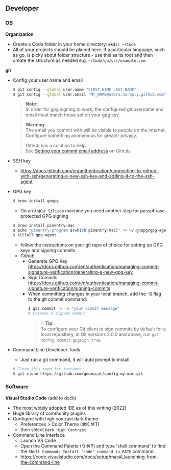 ## Developer

### OS <!-- omit in toc -->
**Organization**
  - Create a Code folder in your home directory: `mkdir ~/Code`
  - All of your projects should be placed here. If a particular language, such as go, is picky about folder structure - use this as its root and then create the structure as needed e.g. `~/Code/go/src/example.com`


**git**
  - Config your user name and email
      ```bash
      $ git config --global user.name "FIRST_NAME LAST_NAME"
      $ git config --global user.email "MY_NAME@users.noreply.github.com"
      ```
    > **Note**:  
    > In order for gpg signing to work, the configured git username and email must match those set on your gpg key.

    > **Warning**:  
    > The email you commit with will be visible to people on the internet. Configure something anonymous for greater privacy.
    > 
    > Github has a solution to help.  
    > See [Setting your commit email address](https://docs.github.com/en/account-and-profile/setting-up-and-managing-your-personal-account-on-github/managing-email-preferences/blocking-command-line-pushes-that-expose-your-personal-email-address) on Github.

  - SSH key
      - https://docs.github.com/en/authentication/connecting-to-github-with-ssh/generating-a-new-ssh-key-and-adding-it-to-the-ssh-agent
  - GPG key
      ```bash
      $ brew install gnupg
      ```
    - On an `Apple Silicon` machine you need another step for passphrase protected GPG signing
    ```bash
    $ brew install pinentry-mac
    $ echo "pinentry-program $(which pinentry-mac)" >> ~/.gnupg/gpg-agent.conf
    $ killall gpg-agent
    ```
    - follow the instructions on your git repo of choice for setting up GPG keys and signing commits
    - Github
      - Generate GPG Key https://docs.github.com/en/authentication/managing-commit-signature-verification/generating-a-new-gpg-key
      - Sign Commits https://docs.github.com/en/authentication/managing-commit-signature-verification/signing-commits
      - When committing changes in your local branch, add the -S flag to the git commit command:
          ```bash
          $ git commit -S -m "your commit message"
          # Creates a signed commit
          ```
          > 💡 **Tip**:  
          > To configure your Git client to sign commits by default for a local repository, in Git versions 2.0.0 and above, run `git config commit.gpgsign true`.

  - Command Line Developer Tools
      - Just run a git command, it will auto prompt to install
      ```bash
      # Clone this repo for instance
      $ git clone https://github.com/gnomical/config-my-mac.git
      ```

### Software <!-- omit in toc -->
**Visual Studio Code** (add to dock)
  - The most widely adopted IDE as of this writing (2022)
  - Huge library of community plugins
  - Configure with high contrast dark theme
      - Preferences > Color Theme (⌘K ⌘T) 
      - then select `Dark High Contrast`
  - Command Line Interface
      - Launch VS Code
      - Open the Command Palette (⇧⌘P) and type 'shell command' to find the `Shell Command: Install 'code' command in PATH` command.
      - https://code.visualstudio.com/docs/setup/mac#_launching-from-the-command-line